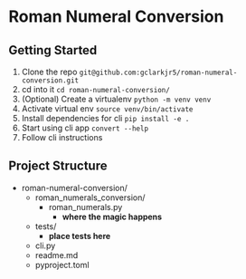 # Roman Numeral Conversion

## Getting Started
1. Clone the repo `git@github.com:gclarkjr5/roman-numeral-conversion.git`
2. cd into it `cd roman-numeral-conversion/`
3. (Optional) Create a virtualenv `python -m venv venv`
4. Activate virtual env `source venv/bin/activate`
5. Install dependencies for cli `pip install -e .`
6. Start using cli app `convert --help`
7. Follow cli instructions


## Project Structure
- roman-numeral-conversion/
  - roman_numerals_conversion/
    - roman_numerals.py
      - **where the magic happens**
  - tests/
    - **place tests here**
  - cli.py
  - readme.md
  - pyproject.toml